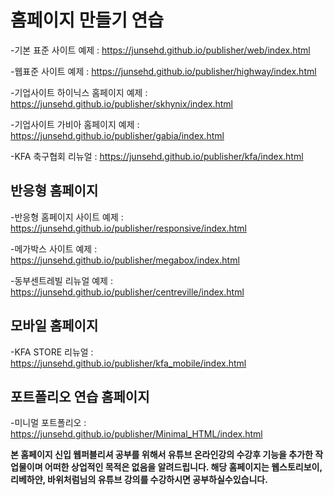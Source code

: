 <h1>홈페이지 만들기 연습</h1>

-기본 표준 사이트 예제 : https://junsehd.github.io/publisher/web/index.html

-웹표준 사이트 예제 : https://junsehd.github.io/publisher/highway/index.html

-기업사이트 하이닉스 홈페이지 예제 : https://junsehd.github.io/publisher/skhynix/index.html

-기업사이트 가비아 홈페이지 예제 : https://junsehd.github.io/publisher/gabia/index.html

-KFA 축구협회 리뉴얼 : https://junsehd.github.io/publisher/kfa/index.html

<h2>반응형 홈페이지</h2>

-반응형 홈페이지 사이트 예제 : https://junsehd.github.io/publisher/responsive/index.html

-메가박스 사이트 예제 : https://junsehd.github.io/publisher/megabox/index.html

-동부센트레빌 리뉴얼 예제 : https://junsehd.github.io/publisher/centreville/index.html


<h2>모바일 홈페이지</h2>

-KFA STORE 리뉴얼 : https://junsehd.github.io/publisher/kfa_mobile/index.html

<h2>포트폴리오 연습 홈페이지</h2>

-미니멀 포트폴리오 :  https://junsehd.github.io/publisher/Minimal_HTML/index.html

<p>
</p>
<strong>본 홈페이지 신입 웹퍼블리셔 공부를 위해서 유튜브 온라인강의 수강후 기능을 추가한 작업물이며 어떠한 상업적인 목적은 없음을 알려드립니다.
해당 홈페이지는 웹스토리보이, 리베하얀, 바위처럼님의 유튜브 강의를 수강하시면 공부하실수있습니다.</<strong>

